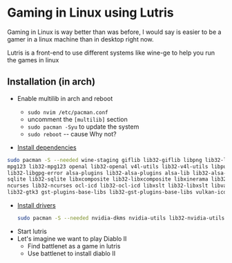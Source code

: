 # Gaming in Linux using Lutris

Gaming in Linux is way better than was before, I would say is easier to be a gamer
in a linux machine than in desktop right now.

Lutris is a front-end to use different systems like wine-ge to help you run the games in linux

## Installation (in arch)

- Enable multilib in arch and reboot
  - `sudo nvim /etc/pacman.conf`
  - uncomment the `[multilib]` section
  - `sudo pacman -Syu` to update the system
  - `sudo reboot` -- cause Why not?

- [Install dependencies](https://github.com/lutris/docs/blob/master/WineDependencies.md)
```bash
sudo pacman -S --needed wine-staging giflib lib32-giflib libpng lib32-libpng libldap lib32-libldap gnutls lib32-gnutls \
mpg123 lib32-mpg123 openal lib32-openal v4l-utils lib32-v4l-utils libpulse lib32-libpulse libgpg-error \
lib32-libgpg-error alsa-plugins lib32-alsa-plugins alsa-lib lib32-alsa-lib libjpeg-turbo lib32-libjpeg-turbo \
sqlite lib32-sqlite libxcomposite lib32-libxcomposite libxinerama lib32-libgcrypt libgcrypt lib32-libxinerama \
ncurses lib32-ncurses ocl-icd lib32-ocl-icd libxslt lib32-libxslt libva lib32-libva gtk3 \
lib32-gtk3 gst-plugins-base-libs lib32-gst-plugins-base-libs vulkan-icd-loader lib32-vulkan-icd-loader
```
- [Install drivers](https://github.com/lutris/docs/blob/master/InstallingDrivers.md)
    ```bash
    sudo pacman -S --needed nvidia-dkms nvidia-utils lib32-nvidia-utils nvidia-settings vulkan-icd-loader lib32-vulkan-icd-loader
    ```
- Start lutris 
- Let's imagine we want to play Diablo II
  - Find battlenet as a game in lutris
  - Use battlenet to install diablo II